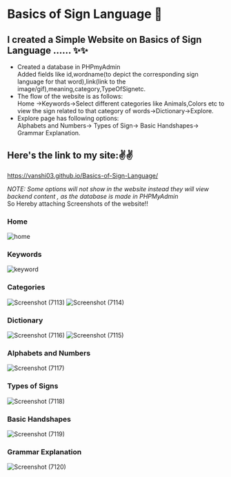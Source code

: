 # Basics of Sign Language 🙌
## I created a Simple Website on Basics of Sign Language ...... ✨✨
<ul>
  <li>Created a database in PHPmyAdmin<br> Added fields like id,wordname(to depict the corresponding sign language for that word),link(link to the image/gif),meaning,category,TypeOfSignetc.
  </li>
  <li>The flow of the website is as follows:<br>
      Home ->Keywords->Select different categories like Animals,Colors etc to view the sign related to that category of words->Dictionary->Explore.
      <li>Explore page has following options:<br>
        Alphabets and Numbers-> Types of Sign-> Basic Handshapes-> Grammar Explanation.
     </li>
  </li>
</ul>

## Here's the link to my site:✌️✌️<br>
 https://vanshi03.github.io/Basics-of-Sign-Language/
 
 *NOTE: Some options will not show in the website instead they will view backend content , as the database is made in PHPMyAdmin*<br>
 So Hereby attaching Screenshots of the website!!
 
 ### Home
 ![home](https://user-images.githubusercontent.com/56712218/161387501-3e056bde-158b-44d9-a99e-08c66790e5f2.PNG)
 ### Keywords
![keyword](https://user-images.githubusercontent.com/56712218/161387510-67170623-5fdf-4d67-a765-0633a0434f52.PNG)
### Categories
![Screenshot (7113)](https://user-images.githubusercontent.com/56712218/161387757-5f3bcd12-2dba-4792-8b29-339e81b04fea.png)
![Screenshot (7114)](https://user-images.githubusercontent.com/56712218/161387753-19ad9f1c-94e7-4551-9cb1-0bb05d56101b.png)
### Dictionary
![Screenshot (7116)](https://user-images.githubusercontent.com/56712218/161387745-65c88c55-7f83-42b5-bdbd-002d91536860.png)
![Screenshot (7115)](https://user-images.githubusercontent.com/56712218/161387751-e722f1ee-d1e0-40c1-97b2-6c7210d2d9bd.png)
### Alphabets and Numbers
![Screenshot (7117)](https://user-images.githubusercontent.com/56712218/161387742-c030d9c8-2c56-4113-a4ce-235182f1756d.png)
### Types of Signs
![Screenshot (7118)](https://user-images.githubusercontent.com/56712218/161387739-719bb5eb-185a-4129-9b34-373520db8111.png)
### Basic Handshapes
![Screenshot (7119)](https://user-images.githubusercontent.com/56712218/161387762-f0c2918e-8685-4b3f-9776-8b703b19d27a.png)
### Grammar Explanation
![Screenshot (7120)](https://user-images.githubusercontent.com/56712218/161387760-95e16e64-132c-4976-9988-33af61d2befe.png)


